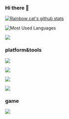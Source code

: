 ### Hi there 👋

[![Rainbow cat's github stats](https://github-readme-stats.vercel.app/api?username=Eugeniocode&show_icons=true)](https://github.com/anuraghazra/github-readme-stats)

![Most Used Languages](https://github-readme-stats.vercel.app/api/top-langs/?username=Eugeniocode&layout=compact)


![](http://antzuhl.cn:4000/get/@Eugeniocode)

### platform&tools

[![](https://img.shields.io/badge/OS-Arch%20Linux-33aadd?style=flat-square&logo=arch-linux&logoColor=ffffff)](https://www.archlinux.org/)

[![](https://img.shields.io/badge/macOS-Hackintosh-292e33?style=flat-square&logo=apple&logoColor=ffffff)](https://www.tonymacx86.com/)
 
[![](https://img.shields.io/badge/Honor-V30-f5010c?style=flat-square&logo=huawei&logoColor=ffffff)](https://www.apple.com/)
 
[![](https://img.shields.io/badge/-Java-007396?style=flat-square&logo=java&logoColor=ffffff)](https://reactjs.org/)
 
### game

![](https://img.shields.io/badge/-Nintendo%20Switch-e60012?style=flat-square&logo=nintendo%20switch&logoColor=ffffff)


<!--
**EugenioCode/Eugeniocode** is a ✨ _special_ ✨ repository because its `README.md` (this file) appears on your GitHub profile.

Here are some ideas to get you started:

- 🔭 I’m currently working on ...
- 🌱 I’m currently learning ...
- 👯 I’m looking to collaborate on ...
- 🤔 I’m looking for help with ...
- 💬 Ask me about ...
- 📫 How to reach me: ...
- 😄 Pronouns: ...
- ⚡ Fun fact: ...
-->
